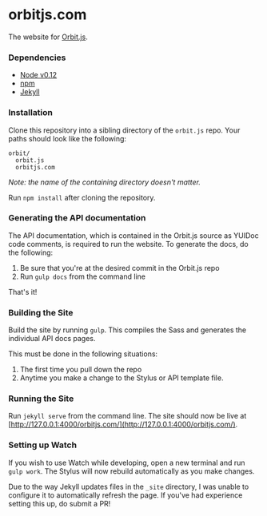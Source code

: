 # orbitjs.com

The website for [Orbit.js](https://github.com/orbitjs/orbit.js).

### Dependencies

- [Node v0.12](https://nodejs.org/)
- [npm](https://www.npmjs.com/)
- [Jekyll](http://jekyllrb.com/)

### Installation

Clone this repository into a sibling directory of the `orbit.js` repo. Your paths
should look like the following:

```
orbit/
  orbit.js
  orbitjs.com
```

*Note: the name of the containing directory doesn't matter.*

Run `npm install` after cloning the repository.

### Generating the API documentation

The API documentation, which is contained in the Orbit.js source as YUIDoc code comments,
is required to run the website. To generate the docs, do the following:

1. Be sure that you're at the desired commit in the Orbit.js repo
2. Run `gulp docs` from the command line

That's it!

### Building the Site

Build the site by running `gulp`. This compiles the Sass and generates the individual API docs pages.

This must be done in the following situations:

1. The first time you pull down the repo
2. Anytime you make a change to the Stylus or API template file.

### Running the Site

Run `jekyll serve` from the command line. The site should now be live at
[http://127.0.0.1:4000/orbitjs.com/](http://127.0.0.1:4000/orbitjs.com/).

### Setting up Watch

If you wish to use Watch while developing, open a new terminal and run `gulp work`. The Stylus
will now rebuild automatically as you make changes.

Due to the way Jekyll updates files in the `_site` directory, I was unable to configure it to automatically
refresh the page. If you've had experience setting this up, do submit a PR!